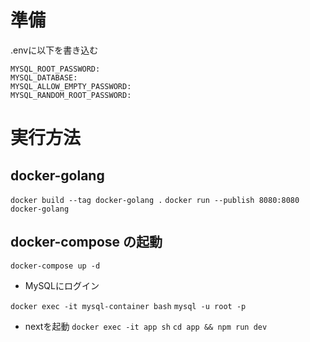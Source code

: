 # 準備
.envに以下を書き込む
```
MYSQL_ROOT_PASSWORD: 
MYSQL_DATABASE: 
MYSQL_ALLOW_EMPTY_PASSWORD:
MYSQL_RANDOM_ROOT_PASSWORD:
```

# 実行方法
## docker-golang
`docker build --tag docker-golang .`
`docker run --publish 8080:8080 docker-golang`

## docker-compose の起動
`docker-compose up -d`

- MySQLにログイン

`docker exec -it mysql-container bash`
`mysql -u root -p`

- nextを起動
`docker exec -it app sh`
`cd app && npm run dev`

